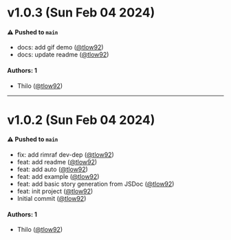 # v1.0.3 (Sun Feb 04 2024)

#### ⚠️ Pushed to `main`

- docs: add gif demo ([@tlow92](https://github.com/tlow92))
- docs: update readme ([@tlow92](https://github.com/tlow92))

#### Authors: 1

- Thilo ([@tlow92](https://github.com/tlow92))

---

# v1.0.2 (Sun Feb 04 2024)

#### ⚠️ Pushed to `main`

- fix: add rimraf dev-dep ([@tlow92](https://github.com/tlow92))
- feat: add readme ([@tlow92](https://github.com/tlow92))
- feat: add auto ([@tlow92](https://github.com/tlow92))
- feat: add example ([@tlow92](https://github.com/tlow92))
- feat: add basic story generation from JSDoc ([@tlow92](https://github.com/tlow92))
- feat: init project ([@tlow92](https://github.com/tlow92))
- Initial commit ([@tlow92](https://github.com/tlow92))

#### Authors: 1

- Thilo ([@tlow92](https://github.com/tlow92))
